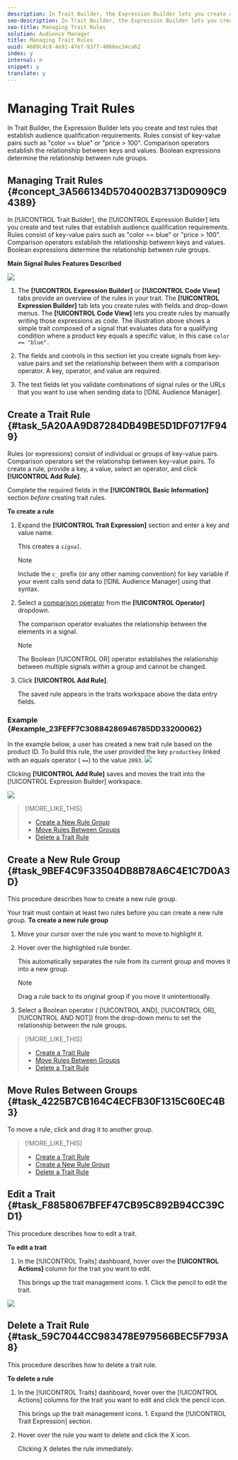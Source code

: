 ```yaml
---
description: In Trait Builder, the Expression Builder lets you create and test rules that establish audience qualification requirements. Rules consist of key-value pairs such as "color == blue" or "price > 100". Comparison operators establish the relationship between keys and values. Boolean expressions determine the relationship between rule groups.
seo-description: In Trait Builder, the Expression Builder lets you create and test rules that establish audience qualification requirements. Rules consist of key-value pairs such as "color == blue" or "price > 100". Comparison operators establish the relationship between keys and values. Boolean expressions determine the relationship between rule groups.
seo-title: Managing Trait Rules
solution: Audience Manager
title: Managing Trait Rules
uuid: 4689c4c8-4e91-47ef-9377-4866ec34ca62
index: y
internal: n
snippet: y
translate: y
---
```


# Managing Trait Rules

In Trait Builder, the Expression Builder lets you create and test rules that establish audience qualification requirements. Rules consist of key-value pairs such as "color == blue" or "price > 100". Comparison operators establish the relationship between keys and values. Boolean expressions determine the relationship between rule groups.

## Managing Trait Rules {#concept_3A566134D5704002B3713D0909C94389}

In [!UICONTROL Trait Builder], the [!UICONTROL Expression Builder] lets you create and test rules that establish audience qualification requirements. Rules consist of key-value pairs such as "color == blue" or "price > 100". Comparison operators establish the relationship between keys and values. Boolean expressions determine the relationship between rule groups.

<!-- c_tb_rules.xml -->

**Main Signal Rules Features Described**

![](assets/managing_trait_rules.PNG)

1. The **[!UICONTROL Expression Builder]** or **[!UICONTROL Code View]** tabs provide an overview of the rules in your trait. The **[!UICONTROL Expression Builder]** tab lets you create rules with fields and drop-down menus. The **[!UICONTROL Code View]** lets you create rules by manually writing those expressions as code. The illustration above shows a simple trait composed of a signal that evaluates data for a qualifying condition where a product key equals a specific value, in this case `color == "blue".` 

1. The fields and controls in this section let you create signals from key-value pairs and set the relationship between them with a comparison operator. A key, operator, and value are required. 
1. The test fields let you validate combinations of signal rules or the URLs that you want to use when sending data to [!DNL Audience Manager].

## Create a Trait Rule {#task_5A20AA9D87284DB49BE5D1DF0717F949}

Rules (or expressions) consist of individual or groups of key-value pairs. Comparison operators set the relationship between key-value pairs. To create a rule, provide a key, a value, select an operator, and click **[!UICONTROL Add Rule]**.

<!-- t_tb_create_rules.xml -->

Complete the required fields in the **[!UICONTROL Basic Information]** section *before* creating trait rules.

**To create a rule** 

1. Expand the **[!UICONTROL Trait Expression]** section and enter a key and value name.

   This creates a *`signal`*. 

   >[!NOTE]
   >
   >Include the `c_` prefix (or any other naming convention) for key variable if your event calls send data to [!DNL Audience Manager] using that syntax.

1. Select a [comparison operator](../../c_features/traits/trait-comparison-operators.md#concept_1A1761AA403341D7B91C0E26DC4294F4) from the **[!UICONTROL Operator]** dropdown.

   The comparison operator evaluates the relationship between the elements in a signal. 

   >[!NOTE]
   >
   >The Boolean [!UICONTROL OR] operator establishes the relationship between multiple signals *within* a group and cannot be changed.

1. Click **[!UICONTROL Add Rule]**.

   The saved rule appears in the traits workspace above the data entry fields. 

### Example {#example_23FEFF7C30884286946785DD33200062}

In the example below, a user has created a new trait rule based on the product ID. To build this rule, the user provided the key `productkey` linked with an equals operator ( `==`) to the value `2093`.  ![](assets/tb_sample_rule1.png)

Clicking **[!UICONTROL Add Rule]** saves and moves the trait into the [!UICONTROL Expression Builder] workspace.

![](assets/tb_sample_rule2.png) 

>[!MORE_LIKE_THIS]
>
>* [Create a New Rule Group](manage-trait-rules.md#task_9BEF4C9F33504DB8B78A6C4E1C7D0A3D)
>* [Move Rules Between Groups](manage-trait-rules.md#task_4225B7CB164C4ECFB30F1315C60EC4B3)
>* [Delete a Trait Rule](manage-trait-rules.md#task_59C7044CC983478E979566BEC5F793A8)

## Create a New Rule Group {#task_9BEF4C9F33504DB8B78A6C4E1C7D0A3D}

This procedure describes how to create a new rule group.

<!-- t_tb_new_rule_group.xml -->

Your trait must contain at least two rules before you can create a new rule group. 
**To create a new rule group** 

1. Move your cursor over the rule you want to move to highlight it.
1. Hover over the highlighted rule border.

   This automatically separates the rule from its current group and moves it into a new group. 

   >[!NOTE]
   >
   >Drag a rule back to its original group if you move it unintentionally.

1. Select a Boolean operator ( [!UICONTROL AND], [!UICONTROL OR], [!UICONTROL AND NOT]) from the drop-down menu to set the relationship between the rule groups.

>[!MORE_LIKE_THIS]
>
>* [Create a Trait Rule](manage-trait-rules.md#task_5A20AA9D87284DB49BE5D1DF0717F949)
>* [Move Rules Between Groups](manage-trait-rules.md#task_4225B7CB164C4ECFB30F1315C60EC4B3)
>* [Delete a Trait Rule](manage-trait-rules.md#task_59C7044CC983478E979566BEC5F793A8)

## Move Rules Between Groups {#task_4225B7CB164C4ECFB30F1315C60EC4B3}

To move a rule, click and drag it to another group.

>[!MORE_LIKE_THIS]
>
>* [Create a Trait Rule](manage-trait-rules.md#task_5A20AA9D87284DB49BE5D1DF0717F949)
>* [Create a New Rule Group](manage-trait-rules.md#task_9BEF4C9F33504DB8B78A6C4E1C7D0A3D)
>* [Delete a Trait Rule](manage-trait-rules.md#task_59C7044CC983478E979566BEC5F793A8)

## Edit a Trait {#task_F8858067BFEF47CB95C892B94CC39CD1}

This procedure describes how to edit a trait.

<!-- t_tb_edit.xml -->

**To edit a trait** 

1. In the [!UICONTROL Traits] dashboard, hover over the **[!UICONTROL Actions]** column for the trait you want to edit.

   This brings up the trait management icons. 1. Click the pencil to edit the trait.

![](assets/tb_edit_trait.png) 

## Delete a Trait Rule {#task_59C7044CC983478E979566BEC5F793A8}

This procedure describes how to delete a trait rule.

<!-- t_tb_delete_rule.xml -->

**To delete a rule** 

1. In the [!UICONTROL Traits] dashboard, hover over the [!UICONTROL Actions] columns for the trait you want to edit and click the pencil icon.

   This brings up the trait management icons. 1. Expand the [!UICONTROL Trait Expression] section.

1. Hover over the rule you want to delete and click the X icon.

   Clicking X deletes the rule immediately. 